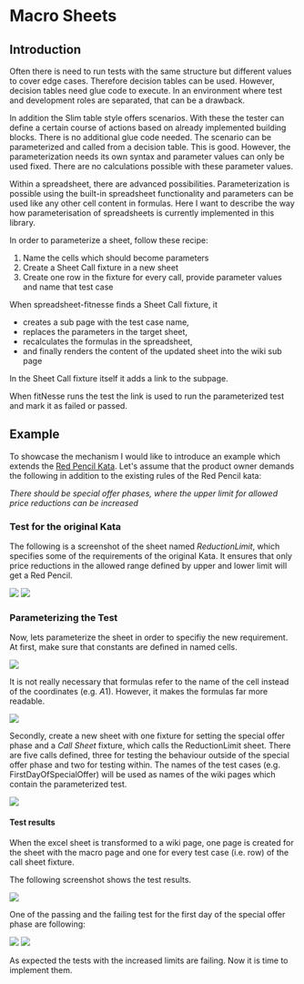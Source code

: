 # Macro Sheets

## Introduction

Often there is need to run tests with the same structure but different values to cover edge cases. Therefore decision tables can be used. However, decision tables need glue code to execute. In an environment where test and development roles are separated, that can be a drawback. 

In addition the Slim table style  offers scenarios. With these the tester can define a certain course of actions based on already implemented building blocks. There is no additional glue code needed. The scenario can be parameterized and called from a decision table. This is good. However, the parameterization needs its own syntax and parameter values can only be used fixed. There are no calculations possible with these parameter values.

Within a spreadsheet, there are advanced possibilities. Parameterization is possible using the built-in spreadsheet functionality and parameters can be used like any other cell content in formulas. Here I want to describe the way how parameterisation of spreadsheets is currently implemented in this library.

In order to parameterize a sheet, follow these recipe:

1. Name the cells which should become parameters
2. Create a Sheet Call fixture in a new sheet 
3. Create one row in the fixture for every call, provide parameter values and name that test case

When spreadsheet-fitnesse finds a Sheet Call fixture, it 
* creates a sub page with the test case name, 
* replaces the parameters in the target sheet, 
* recalculates the formulas in the spreadsheet,
* and finally renders the content of the updated sheet into the wiki sub page

In the Sheet Call fixture itself it adds a link to the subpage.

When fitNesse runs the test the link is used to run the parameterized test and mark it as failed or passed.

## Example

To showcase the mechanism I would like to introduce an example which extends the [Red Pencil Kata](http://stefanroock.wordpress.com/2011/03/04/red-pencil-code-kata/). Let's assume that the product owner demands the following in addition to the existing rules of the Red Pencil kata:

*There should be special offer phases, where the upper limit for allowed price reductions can be increased*


###  Test for the original Kata

The following is a screenshot of the sheet named *ReductionLimit*, which specifies some of the requirements of the original Kata. It ensures that only price reductions in the allowed range defined by upper and lower limit will get a Red Pencil. 

![](fixLimit-1.png)
![](fixLimit-2.png)

### Parameterizing the Test

Now, lets parameterize the sheet in order to specifiy the new requirement. At first, make sure that constants are defined in named cells.

![](parameterized_named_cells.png)

It is not really necessary that formulas refer to the name of the cell instead of the coordinates (e.g. $A$1). However, it makes the formulas far more readable.

![](parameterized_usage_named_cells.png)

Secondly, create a new sheet with one fixture for setting the special offer phase and a *Call Sheet* fixture, which calls the ReductionLimit sheet. There are five calls defined, three for testing the behaviour outside of the special offer phase and two for testing within. The names of the test cases (e.g. FirstDayOfSpecialOffer) will be used as names of the wiki pages which contain the parameterized test.

![](parameterized_call_sheet_fixture.png)

#### Test results

When the excel sheet is transformed to a wiki page, one page is created for the sheet with the macro page and one for every test case (i.e. row) of the call sheet fixture.

The following screenshot shows the test results.

![](results_call_sheet.png)

One of the passing and the failing test for the first day of the special offer phase are following:

![](results_parameterized_passed.png)
![](results_parameterized_failed.png)

As expected the tests with the increased limits are failing. Now it is time to implement them.